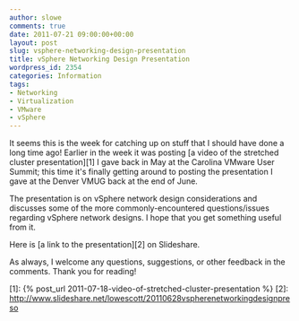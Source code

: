 ```yaml
---
author: slowe
comments: true
date: 2011-07-21 09:00:00+00:00
layout: post
slug: vsphere-networking-design-presentation
title: vSphere Networking Design Presentation
wordpress_id: 2354
categories: Information
tags:
- Networking
- Virtualization
- VMware
- vSphere
---
```


It seems this is the week for catching up on stuff that I should have done a long time ago! Earlier in the week it was posting [a video of the stretched cluster presentation][1] I gave back in May at the Carolina VMware User Summit; this time it's finally getting around to posting the presentation I gave at the Denver VMUG back at the end of June.

The presentation is on vSphere network design considerations and discusses some of the more commonly-encountered questions/issues regarding vSphere network designs. I hope that you get something useful from it.

Here is [a link to the presentation][2] on Slideshare.

As always, I welcome any questions, suggestions, or other feedback in the comments. Thank you for reading!

[1]: {% post_url 2011-07-18-video-of-stretched-cluster-presentation %}
[2]: http://www.slideshare.net/lowescott/20110628vspherenetworkingdesignpreso
